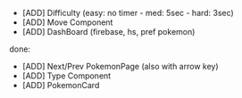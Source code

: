 - [ADD] Difficulty (easy: no timer - med: 5sec - hard: 3sec)
- [ADD] Move Component
- [ADD] DashBoard (firebase, hs, pref pokemon)

done:

- [ADD] Next/Prev PokemonPage (also with arrow key)
- [ADD] Type Component
- [ADD] PokemonCard
